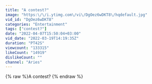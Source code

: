 ```yaml
---
title: "A contest?"
image: "https:\/\/i.ytimg.com\/vi\/DgOez6wDKT8\/hqdefault.jpg"
vid_id: "DgOez6wDKT8"
categories: "Entertainment"
tags: ["contest?"]
date: "2022-04-07T15:50:04+03:00"
vid_date: "2022-03-19T14:19:35Z"
duration: "PT42S"
viewcount: "133315"
likeCount: "14919"
dislikeCount: ""
channel: "Aries"
---
```

{% raw %}A contest? {% endraw %}
